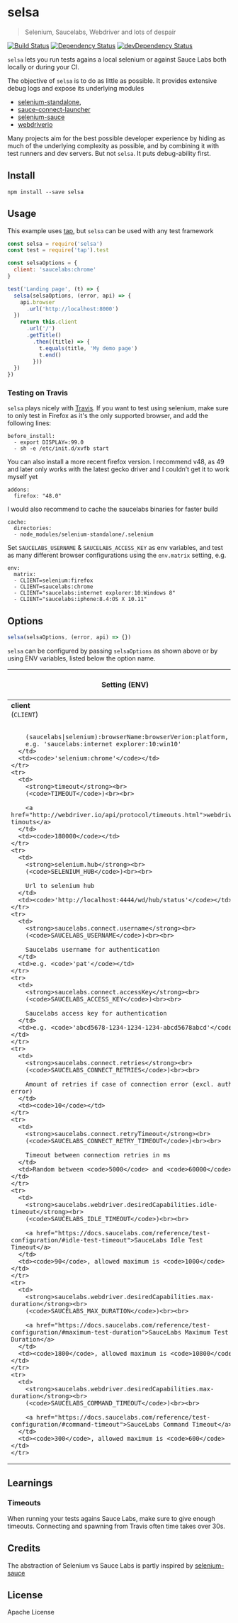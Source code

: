 # selsa

> Selenium, Saucelabs, Webdriver and lots of despair

[![Build Status](https://travis-ci.org/gr2m/selsa.svg?branch=master)](https://travis-ci.org/gr2m/selsa)
[![Dependency Status](https://david-dm.org/gr2m/selsa.svg)](https://david-dm.org/gr2m/selsa)
[![devDependency Status](https://david-dm.org/gr2m/selsa/dev-status.svg)](https://david-dm.org/gr2m/selsa#info=devDependencies)

`selsa` lets you run tests agains a local selenium or against Sauce Labs both locally or during your CI.

The objective of `selsa` is to do as little as possible. It provides
extensive debug logs and expose its underlying modules

- [selenium-standalone](https://www.npmjs.com/package/selenium-standalone),
- [sauce-connect-launcher](https://www.npmjs.com/package/sauce-connect-launcher)
- [selenium-sauce](https://www.npmjs.com/package/selenium-sauce)
- [webdriverio](https://www.npmjs.com/package/webdriverio)

Many projects aim for the best possible developer experience by hiding as much
of the underlying complexity as possible, and by combining it with test runners
and dev servers. But not `selsa`. It puts debug-ability first.

## Install

```
npm install --save selsa
```

## Usage

This example uses [tap](http://www.node-tap.org/), but `selsa` can be used
with any test framework

```js
const selsa = require('selsa')
const test = require('tap').test

const selsaOptions = {
  client: 'saucelabs:chrome'
}

test('Landing page', (t) => {
  selsa(selsaOptions, (error, api) => {
    api.browser
      .url('http://localhost:8000')
  })
    return this.client
      .url('/')
      .getTitle()
        .then((title) => {
          t.equals(title, 'My demo page')
          t.end()
        }))
  })
})
```

### Testing on Travis

`selsa` plays nicely with [Travis](http://travis-ci.org/). If
you want to test using selenium, make sure to only test in Firefox as it's the
only supported browser, and add the following lines:

```
before_install:
  - export DISPLAY=:99.0
  - sh -e /etc/init.d/xvfb start
```

You can also install a more recent firefox version. I recommend v48, as 49 and
later only works with the latest gecko driver and I couldn’t get it to work
myself yet

```
addons:
  firefox: "48.0"
```

I would also recommend to cache the saucelabs binaries for faster build

```
cache:
  directories:
  - node_modules/selenium-standalone/.selenium
```

Set `SAUCELABS_USERNAME` & `SAUCELABS_ACCESS_KEY` as env variables, and test
as many different browser configurations using the `env.matrix` setting, e.g.

```
env:
  matrix:
  - CLIENT=selenium:firefox
  - CLIENT=saucelabs:chrome
  - CLIENT="saucelabs:internet explorer:10:Windows 8"
  - CLIENT="saucelabs:iphone:8.4:OS X 10.11"
```

## Options

```js
selsa(selsaOptions, (error, api) => {})
```

`selsa` can be configured by passing `selsaOptions` as shown above or by using
ENV variables, listed below the option name.

<table>
  <thead>
    <tr>
      <th>Setting (ENV)</th>
      <th>Default / Example</th>
    </tr>
  </thead>
  <tbody>
    <tr>
      <td>
        <strong>client</strong><br>
        (<code>CLIENT</code>)<br><br>

        (saucelabs|selenium):browserName:browserVerion:platform,
        e.g. 'saucelabs:internet explorer:10:win10'
      </td>
      <td><code>'selenium:chrome'</code></td>
    </tr>
    <tr>
      <td>
        <strong>timeout</strong><br>
        (<code>TIMEOUT</code>)<br><br>

        <a href="http://webdriver.io/api/protocol/timeouts.html">webdriver timouts</a>
      </td>
      <td><code>180000</code></td>
    </tr>
    <tr>
      <td>
        <strong>selenium.hub</strong><br>
        (<code>SELENIUM_HUB</code>)<br><br>

        Url to selenium hub
      </td>
      <td><code>'http://localhost:4444/wd/hub/status'</code></td>
    </tr>
    <tr>
      <td>
        <strong>saucelabs.connect.username</strong><br>
        (<code>SAUCELABS_USERNAME</code>)<br><br>

        Saucelabs username for authentication
      </td>
      <td>e.g. <code>'pat'</code></td>
    </tr>
    <tr>
      <td>
        <strong>saucelabs.connect.accessKey</strong><br>
        (<code>SAUCELABS_ACCESS_KEY</code>)<br><br>

        Saucelabs access key for authentication
      </td>
      <td>e.g. <code>'abcd5678-1234-1234-1234-abcd5678abcd'</code></td>
    </tr>
    <tr>
      <td>
        <strong>saucelabs.connect.retries</strong><br>
        (<code>SAUCELABS_CONNECT_RETRIES</code>)<br><br>

        Amount of retries if case of connection error (excl. auth error)
      </td>
      <td><code>10</code></td>
    </tr>
    <tr>
      <td>
        <strong>saucelabs.connect.retryTimeout</strong><br>
        (<code>SAUCELABS_CONNECT_RETRY_TIMEOUT</code>)<br><br>

        Timeout between connection retries in ms
      </td>
      <td>Random between <code>5000</code> and <code>60000</code></td>
    </tr>
    <tr>
      <td>
        <strong>saucelabs.webdriver.desiredCapabilities.idle-timeout</strong><br>
        (<code>SAUCELABS_IDLE_TIMEOUT</code>)<br><br>

        <a href="https://docs.saucelabs.com/reference/test-configuration/#idle-test-timeout">SauceLabs Idle Test Timeout</a>
      </td>
      <td><code>90</code>, allowed maximum is <code>1000</code></td>
    </tr>
    <tr>
      <td>
        <strong>saucelabs.webdriver.desiredCapabilities.max-duration</strong><br>
        (<code>SAUCELABS_MAX_DURATION</code>)<br><br>

        <a href="https://docs.saucelabs.com/reference/test-configuration/#maximum-test-duration">SauceLabs Maximum Test Duration</a>
      </td>
      <td><code>1800</code>, allowed maximum is <code>10800</code></td>
    </tr>
    <tr>
      <td>
        <strong>saucelabs.webdriver.desiredCapabilities.max-duration</strong><br>
        (<code>SAUCELABS_COMMAND_TIMEOUT</code>)<br><br>

        <a href="https://docs.saucelabs.com/reference/test-configuration/#command-timeout">SauceLabs Command Timeout</a>
      </td>
      <td><code>300</code>, allowed maximum is <code>600</code></td>
    </tr>
  </tbody>
</table>

## Learnings

### Timeouts

When running your tests agains Sauce Labs, make sure to give enough timeouts.
Connecting and spawning from Travis often time takes over 30s.

## Credits

The abstraction of Selenium vs Sauce Labs is partly inspired by [selenium-sauce](https://github.com/alexbrombal/selenium-sauce)

## License

Apache License
